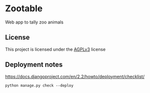 # Zootable

Web app to tally zoo animals

## License

This project is licensed under the [AGPLv3](http://www.gnu.org/licenses/agpl-3.0.html) license

## Deployment notes

https://docs.djangoproject.com/en/2.2/howto/deployment/checklist/

`python manage.py check --deploy`
